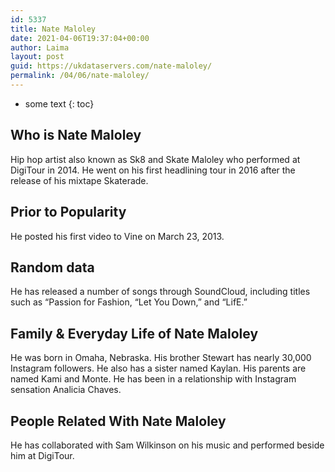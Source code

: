 ```yaml
---
id: 5337
title: Nate Maloley
date: 2021-04-06T19:37:04+00:00
author: Laima
layout: post
guid: https://ukdataservers.com/nate-maloley/
permalink: /04/06/nate-maloley/
---
```


* some text
{: toc}


## Who is Nate Maloley
                  
                  
                  
Hip hop artist also known as Sk8 and Skate Maloley who performed at DigiTour in 2014. He went on his first headlining tour in 2016 after the release of his mixtape Skaterade.
                  
              
            
              
            
                
                
                
## Prior to Popularity
                  
                  
                  
He posted his first video to Vine on March 23, 2013.
                  
              
            
              
            
                
                
                
## Random data
                  
                  
                  
He has released a number of songs through SoundCloud, including titles such as &#8220;Passion for Fashion, &#8220;Let You Down,&#8221; and &#8220;LifE.&#8221;
                  
              
            
              
            
                
                
                
## Family & Everyday Life of Nate Maloley
                  
                  
                  
He was born in Omaha, Nebraska. His brother Stewart has nearly 30,000 Instagram followers. He also has a sister named Kaylan. His parents are named Kami and Monte. He has been in a relationship with Instagram sensation Analicia Chaves.
                  
              
            
              
            
                
                
                
## People Related With Nate Maloley
                  
                  
                  
He has collaborated with Sam Wilkinson on his music and performed beside him at DigiTour.
                  
              
            
              
            
                
              
            
              
              
            
            
              
            
          
          
          